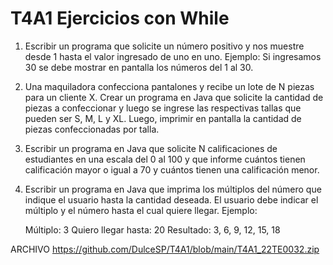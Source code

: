 # T4A1 Ejercicios con While

1. Escribir un programa que solicite un número positivo y nos muestre desde 1 hasta el valor ingresado de uno en uno. Ejemplo: Si ingresamos 30 se debe mostrar en pantalla los números del 1 al 30.

2. Una maquiladora confecciona pantalones y recibe un lote de N piezas para un cliente X. Crear un programa en Java que solicite la cantidad de piezas a confeccionar y luego se ingrese las respectivas tallas que pueden ser S, M, L y XL. Luego, imprimir en pantalla la cantidad de piezas confeccionadas por talla.

3. Escribir un programa en Java que solicite N calificaciones de estudiantes en una escala del 0 al 100 y que informe cuántos tienen calificación mayor o igual a 70 y cuántos tienen una calificación menor. 

4. Escribir un programa en Java que imprima los múltiplos del número que indique el usuario hasta la cantidad deseada. El usuario debe indicar el múltiplo y el número hasta el cual quiere llegar. Ejemplo:

	Múltiplo: 3
	Quiero llegar hasta: 20
	Resultado: 3, 6, 9, 12, 15, 18

ARCHIVO
https://github.com/DulceSP/T4A1/blob/main/T4A1_22TE0032.zip
